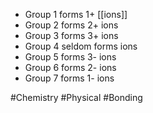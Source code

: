 - Group 1 forms 1+ [[ions]]
- Group 2 forms 2+ ions
- Group 3 forms 3+ ions
- Group 4 seldom forms ions
- Group 5 forms 3- ions
- Group 6 forms 2- ions
- Group 7 forms 1- ions

#Chemistry #Physical #Bonding 